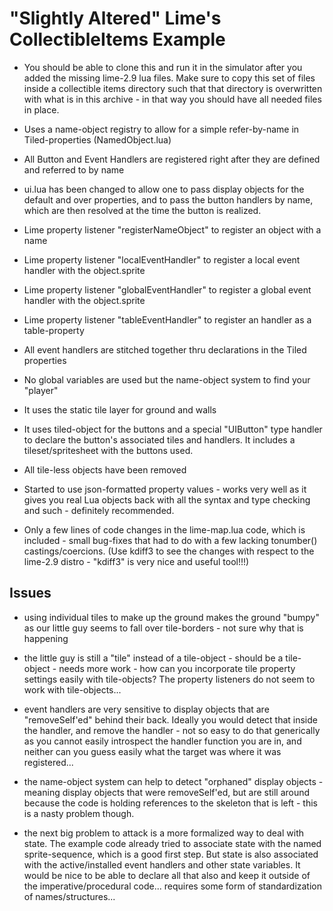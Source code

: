 "Slightly Altered" Lime's CollectibleItems Example
==================================================

*  You should be able to clone this and run it in the simulator after you added the missing lime-2.9 lua files. Make sure to copy this set of files inside a collectible items directory such that that directory is overwritten with what is in this archive - in that way you should have all needed files in place.

*  Uses a name-object registry to allow for a simple refer-by-name in Tiled-properties (NamedObject.lua)

*  All Button and Event Handlers are registered right after they are defined and referred to by name

*  ui.lua has been changed to allow one to pass display objects for the default and over properties, and to pass the button handlers by name, which are then resolved at the time the button is realized.

*  Lime property listener "registerNameObject" to register an object with a name

*  Lime property listener "localEventHandler" to register a local event handler with the object.sprite

*  Lime property listener "globalEventHandler" to register a global event handler with the object.sprite

*  Lime property listener "tableEventHandler" to register an handler as a table-property

*  All event handlers are stitched together thru declarations in the Tiled properties

*  No global variables are used but the name-object system to find your "player"

*  It uses the static tile layer for ground and walls

*  It uses tiled-object for the buttons and a special "UIButton" type handler to declare the button's associated tiles and handlers. It includes a tileset/spritesheet with the buttons used.

*  All tile-less objects have been removed

*  Started to use json-formatted property values - works very well as it gives you real Lua objects back with all the syntax and type checking and such - definitely recommended.

*  Only a few lines of code changes in the lime-map.lua code, which is included - small bug-fixes that had to do with a few lacking tonumber() castings/coercions. (Use kdiff3 to see the changes with respect to the lime-2.9 distro  -  "kdiff3" is very nice and useful tool!!!)

Issues
------

*  using individual tiles to make up the ground makes the ground "bumpy" as our little guy seems to fall over tile-borders - not sure why that is happening

*  the little guy is still a "tile" instead of a tile-object - should be a tile-object - needs more work - how can you incorporate tile property settings easily with tile-objects?  The property listeners do not seem to work with tile-objects...

*  event handlers are very sensitive to display objects that are "removeSelf'ed" behind their back. Ideally you would detect that inside the handler, and remove the handler - not so easy to do that generically as you cannot easily introspect the handler function you are in, and neither can you guess easily what the target was where it was registered...

*  the name-object system can help to detect "orphaned" display objects - meaning display objects that were removeSelf'ed, but are still around because the code is holding references to the skeleton that is left - this is a nasty problem though.

*  the next big problem to attack is a more formalized way to deal with state. The example code already tried to associate state with the named sprite-sequence, which is a good first step. But state is also associated with the active/installed event handlers and other state variables. It would be nice to be able to declare all that also and keep it outside of the imperative/procedural code... requires some form of standardization of names/structures...



